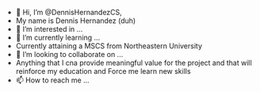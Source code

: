 - 👋 Hi, I’m @DennisHernandezCS, 
-   My name is Dennis Hernandez (duh)
- 👀 I’m interested in ...
- 🌱 I’m currently learning ...
-   Currently attaining a MSCS from Northeastern University
- 💞️ I’m looking to collaborate on ...
-   Anything that I cna provide meaningful value for the project and that will reinforce my education and Force me learn new skills
- 📫 How to reach me ...

<!---
DennisHernandezCS/DennisHernandezCS is a ✨ special ✨ repository because its `README.md` (this file) appears on your GitHub profile.
You can click the Preview link to take a look at your changes.
--->
